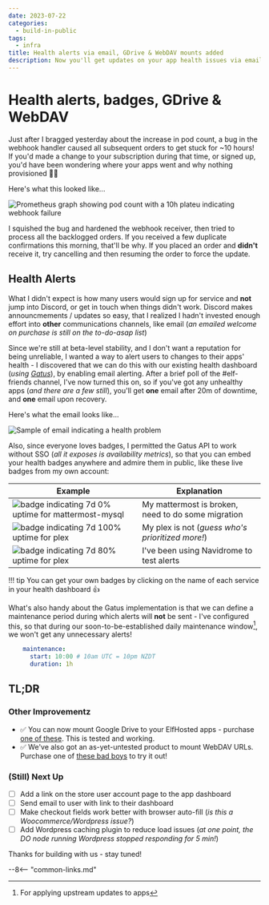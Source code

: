 ```yaml
---
date: 2023-07-22
categories:
  - build-in-public
tags:
  - infra
title: Health alerts via email, GDrive & WebDAV mounts added
description: Now you'll get updates on your app health issues via email, and we've added Google Drive and WebDAV mount options
---
```


# Health alerts, badges, GDrive & WebDAV

Just after I bragged yesterday about the increase in pod count, a bug in the webhook handler caused all subsequent orders to get stuck for ~10 hours! If you'd made a change to your subscription during that time, or signed up, you'd have been wondering where your apps went and why nothing provisioned :man_facepalming:

Here's what this looked like...

![Prometheus graph showing pod count with a 10h plateu indicating webhook failure](/images/blog/pod-count-21-jul-2023.png)

I squished the bug and hardened the webhook receiver, then tried to process all the backlogged orders. If you received a few duplicate confirmations this morning, that'll be why. If you placed an order and **didn't** receive it, try cancelling and then resuming the order to force the update.

## Health Alerts

What I didn't expect is how many users would sign up for service and **not** jump into Discord, or get in touch when things didn't work. Discord makes announcmements / updates so easy, that I realized I hadn't invested enough effort into **other** communications channels, like email (*an emailed welcome on purchase is still on the to-do-asap list*)

Since we're still at beta-level stability, and I don't want a reputation for being unreliable, I wanted a way to alert users to changes to their apps' health - I discovered that we can do this with our existing health dashboard (*using [Gatus](https://github.com/TwiN/gatus)*), by enabling email alerting. After a brief poll of the #elf-friends channel, I've now turned this on, so if you've got any unhealthy apps (*and there are a few still*), you'll get **one** email after 20m of downtime, and **one** email upon recovery.

Here's what the email looks like...

<!-- more -->

![Sample of email indicating a health problem](/images/blog/22-jul-2023-gatus-email-sample.png)

Also, since everyone loves badges, I permitted the Gatus API to work without SSO (*all it exposes is availability metrics*), so that you can embed your health badges anywhere and admire them in public, like these live badges from my own account:

Example | Explanation
---------|----------
 ![badge indicating 7d 0% uptime for mattermost-mysql](https://funkypenguin-health.elfhosted.com/api/v1/endpoints/tools_mattermost-mysql/uptimes/7d/badge.svg) |  My mattermost is broken, need to do some migration
 ![badge indicating 7d 100% uptime for plex](https://funkypenguin-health.elfhosted.com/api/v1/endpoints/consume-media_plex/uptimes/7d/badge.svg) | My plex is not (*guess who's prioritized more!*)
 ![badge indicating 7d 80% uptime for plex](https://funkypenguin-health.elfhosted.com/api/v1/endpoints/consume-media_navidrome/uptimes/7d/badge.svg) |  I've been using Navidrome to test alerts

!!! tip
    You can get your own badges by clicking on the name of each service in your health dashboard :thumbsup:

What's also handy about the Gatus implementation is that we can define a maintenance period during which alerts will **not** be sent - I've configured this, so that during our soon-to-be-established daily maintenance window[^1], we won't get any unnecessary alerts!

```yaml
    maintenance:
      start: 10:00 # 10am UTC = 10pm NZDT
      duration: 1h     
```

## TL;DR

### Other Improvementz

* :white_check_mark: You can now mount Google Drive to your ElfHosted apps - purchase [one of these](https://store.elfhosted.com/product/rclone-google-drive-mount/). This is tested and working.
* :white_check_mark: We've also got an as-yet-untested product to mount WebDAV URLs. Purchase one of [these bad boys](https://store.elfhosted.com/product/rclone-webdav-mount/) to try it out!

### (Still) Next Up

* [ ] Add a link on the store user account page to the app dashboard
* [ ] Send email to user with link to their dashboard
* [ ] Make checkout fields work better with browser auto-fill (*is this a Woocommerce/Wordpress issue?*)
* [ ] Add Wordpress caching plugin to reduce load issues (*at one point, the DO node running Wordpress stopped responding for 5 min!*)

Thanks for building with us - stay tuned!

[^1]: For applying upstream updates to apps

--8<-- "common-links.md"

